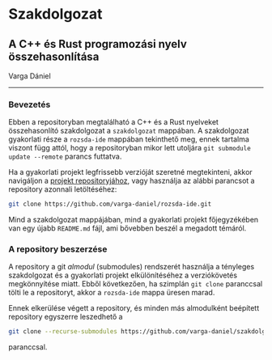# Szakdolgozat

## A C++ és Rust programozási nyelv összehasonlítása

Varga Dániel

---

### Bevezetés

Ebben a repositoryban megtalálható a C++ és a Rust nyelveket összehasonlító szakdolgozat a `szakdolgozat` mappában. A szakdolgozat gyakorlati része a `rozsda-ide` mappában tekinthető meg, ennek tartalma viszont függ attól, hogy a repositoryban mikor lett utoljára `git submodule update --remote` parancs futtatva.

Ha a gyakorlati projekt legfrissebb verzióját szeretné megtekinteni, akkor navigáljon a [projekt repositoryjához](https://github.com/varga-daniel/rozsda-ide), vagy használja az alábbi parancsot a repository azonnali letöltéséhez:

```bash
git clone https://github.com/varga-daniel/rozsda-ide.git
```

Mind a szakdolgozat mappájában, mind a gyakorlati projekt főjegyzékében van egy újabb `README.md` fájl, ami bővebben beszél a megadott témáról.

### A repository beszerzése

A repository a git *almodul* (submodules) rendszerét használja a tényleges szakdolgozat és a gyakorlati projekt elkülönítéséhez a verziókövetés megkönnyítése miatt. Ebből következően, ha szimplán `git clone` paranccsal tölti le a repositoryt, akkor a `rozsda-ide` mappa üresen marad.

Ennek elkerülése végett a repository, és minden más almodulként beépített repository egyszerre leszedhető a

```bash
git clone --recurse-submodules https://github.com/varga-daniel/szakdolgozat.git
```

paranccsal.